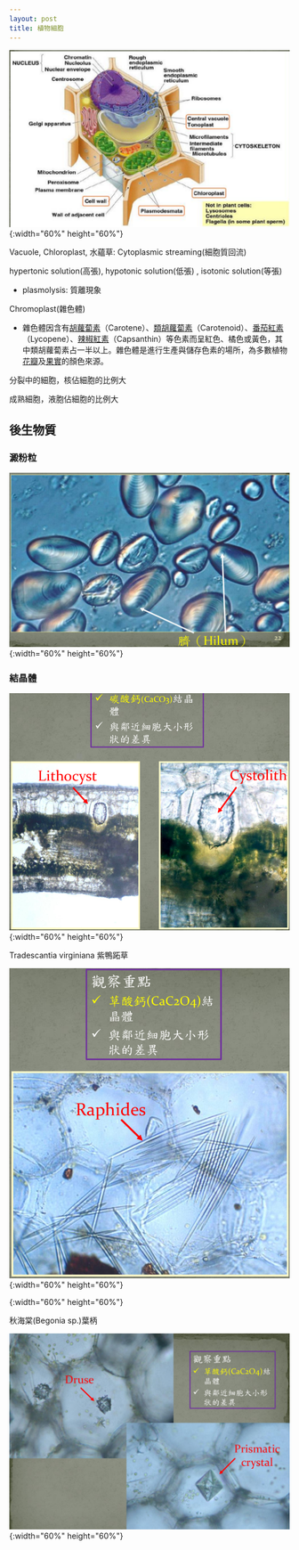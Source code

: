 ```yaml
---
layout: post
title: 植物細胞
---
```



![](plant_cell.PNG){:width="60%" height="60%"}

Vacuole, Chloroplast, 水蘊草: Cytoplasmic streaming(細胞質回流)

hypertonic solution(高張), hypotonic solution(低張) , isotonic solution(等張)

- plasmolysis: 質離現象

Chromoplast(雜色體)

- 雜色體因含有[胡蘿蔔素](https://zh.wikipedia.org/wiki/%E8%83%A1%E8%98%BF%E8%94%94%E7%B4%A0)（Carotene）、[類胡蘿蔔素](https://zh.wikipedia.org/wiki/%E9%A1%9E%E8%83%A1%E8%98%BF%E8%94%94%E7%B4%A0)（Carotenoid）、[番茄紅素](https://zh.wikipedia.org/wiki/%E7%95%AA%E8%8C%84%E7%B4%85%E7%B4%A0)（Lycopene）、[辣椒紅素](https://zh.wikipedia.org/wiki/%E8%BE%A3%E6%A4%92%E7%BA%A2%E7%B4%A0)（Capsanthin）等色素而呈紅色、橘色或黃色，其中類胡蘿蔔素占一半以上。雜色體是進行生產與儲存色素的場所，為多數植物[花瓣](https://zh.wikipedia.org/wiki/%E8%8A%B1%E7%93%A3)及[果實](https://zh.wikipedia.org/wiki/%E6%9E%9C%E5%AF%A6)的顏色來源。

分裂中的細胞，核佔細胞的比例大

成熟細胞，液胞佔細胞的比例大

## 後生物質

### 澱粉粒

![馬鈴薯澱粉粒](potato_starch.PNG){:width="60%" height="60%"}

### 結晶體

![印度橡膠樹](cac03.PNG){:width="60%" height="60%"}

Tradescantia virginiana 紫鴨跖草

![紫鴨跖草](cac204.PNG){:width="60%" height="60%"}

{:width="60%" height="60%"}

秋海棠(Begonia sp.)葉柄

![秋海棠](cac2042.PNG){:width="60%" height="60%"}
